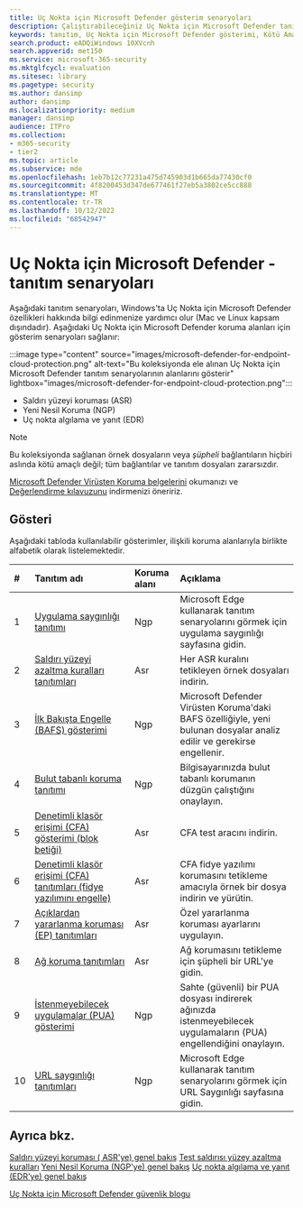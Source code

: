 ```yaml
---
title: Uç Nokta için Microsoft Defender gösterim senaryoları
description: Çalıştırabileceğiniz Uç Nokta için Microsoft Defender tanıtım senaryolarını listeler.
keywords: tanıtım, Uç Nokta için Microsoft Defender gösterimi, Kötü Amaçlı Yazılımdan Koruma, Bulut tabanlı koruma, İlk Bakışta Engelle (BAFS), İstenmeyebilecek uygulamalar (PUA), Microsoft güvenlik zekası VDI, VDI güvenliği, Saldırı Yüzeyi Azaltma (ASR) kuralları gösterimi, Kontrollü klasör erişimi gösterimi, Exploit Protection, Ağ Koruması, Microsoft Defender SmartScreen, edge SmartScreen,
search.product: eADQiWindows 10XVcnh
search.appverid: met150
ms.service: microsoft-365-security
ms.mktglfcycl: evaluation
ms.sitesec: library
ms.pagetype: security
ms.author: dansimp
author: dansimp
ms.localizationpriority: medium
manager: dansimp
audience: ITPro
ms.collection:
- m365-security
- tier2
ms.topic: article
ms.subservice: mde
ms.openlocfilehash: 1eb7b12c77231a475d745903d1b665da77430cf0
ms.sourcegitcommit: 4f8200453d347de677461f27eb5a3802ce5cc888
ms.translationtype: MT
ms.contentlocale: tr-TR
ms.lasthandoff: 10/12/2022
ms.locfileid: "68542947"
---
```

<!--- v-jweston resumes authorship and ms.authorship appx April-May 2023 ---> 

# <a name="microsoft-defender-for-endpoint---demonstration-scenarios"></a>Uç Nokta için Microsoft Defender - tanıtım senaryoları

Aşağıdaki tanıtım senaryoları, Windows'ta Uç Nokta için Microsoft Defender özellikleri hakkında bilgi edinmenize yardımcı olur (Mac ve Linux kapsam dışındadır). Aşağıdaki Uç Nokta için Microsoft Defender koruma alanları için gösterim senaryoları sağlanır:

:::image type="content" source="images/microsoft-defender-for-endpoint-cloud-protection.png" alt-text="Bu koleksiyonda ele alınan Uç Nokta için Microsoft Defender tanıtım senaryolarının alanlarını gösterir" lightbox="images/microsoft-defender-for-endpoint-cloud-protection.png":::

- Saldırı yüzeyi koruması (ASR)
- Yeni Nesil Koruma (NGP)
- Uç nokta algılama ve yanıt (EDR)

> [!NOTE]
> Bu koleksiyonda sağlanan örnek dosyaların veya _şüpheli_ bağlantıların hiçbiri aslında kötü amaçlı değil; tüm bağlantılar ve tanıtım dosyaları zararsızdır.
>
> [Microsoft Defender Virüsten Koruma belgelerini](next-generation-protection.md) okumanızı ve [Değerlendirme kılavuzunu](evaluate-microsoft-defender-antivirus.md) indirmenizi öneririz.

## <a name="demonstrations"></a>Gösteri

Aşağıdaki tabloda kullanılabilir gösterimler, ilişkili koruma alanlarıyla birlikte alfabetik olarak listelemektedir.

| # | Tanıtım adı | Koruma alanı | Açıklama |
|:--|:---|:---|:---|
| 1 | [Uygulama saygınlığı tanıtımı](defender-endpoint-demonstration-app-reputation.md) | Ngp | Microsoft Edge kullanarak tanıtım senaryolarını görmek için uygulama saygınlığı sayfasına gidin. |
| 2 | [Saldırı yüzeyi azaltma kuralları tanıtımları](defender-endpoint-demonstration-attack-surface-reduction-rules.md) | Asr | Her ASR kuralını tetikleyen örnek dosyaları indirin. |
| 3 | [İlk Bakışta Engelle (BAFS) gösterimi](defender-endpoint-demonstration-block-at-first-sight-bafs.md) | Ngp | Microsoft Defender Virüsten Koruma'daki BAFS özelliğiyle, yeni bulunan dosyalar analiz edilir ve gerekirse engellenir. |
| 4 | [Bulut tabanlı koruma tanıtımı](defender-endpoint-demonstration-cloud-delivered-protection.md) | Ngp |  Bilgisayarınızda bulut tabanlı korumanın düzgün çalıştığını onaylayın. |
| 5 | [Denetimli klasör erişimi (CFA) gösterimi (blok betiği)](defender-endpoint-demonstration-controlled-folder-access-test-tool.md) | Asr | CFA test aracını indirin. |
| 6 | [Denetimli klasör erişimi (CFA) tanıtımları (fidye yazılımını engelle)](defender-endpoint-demonstration-controlled-folder-access.md) | Asr | CFA fidye yazılımı korumasını tetikleme amacıyla örnek bir dosya indirin ve yürütin. |
| 7 | [Açıklardan yararlanma koruması (EP) tanıtımları](defender-endpoint-demonstration-exploit-protection.md) | Asr | Özel yararlanma koruması ayarlarını uygulayın. |
| 8 | [Ağ koruma tanıtımları](defender-endpoint-demonstration-network-protection.md) | Asr | Ağ korumasını tetikleme için şüpheli bir URL'ye gidin. |
| 9 | [İstenmeyebilecek uygulamalar (PUA) gösterimi](defender-endpoint-demonstration-potentially-unwanted-applications.md) | Ngp | Sahte (güvenli) bir PUA dosyası indirerek ağınızda istenmeyebilecek uygulamaların (PUA) engellendiğini onaylayın. |
| 10 | [URL saygınlığı tanıtımları](defender-endpoint-demonstration-smartscreen-url-reputation.md) | Ngp | Microsoft Edge kullanarak tanıtım senaryolarını görmek için URL Saygınlığı sayfasına gidin. |

## <a name="see-also"></a>Ayrıca bkz.

[Saldırı yüzeyi koruması \( ASR'ye\) genel bakış](overview-attack-surface-reduction.md)
[Test saldırısı yüzey azaltma kuralları](attack-surface-reduction-rules-deployment-test.md)
[Yeni Nesil Koruma \(NGP'ye\) genel bakış](next-generation-protection.md)
[Uç nokta algılama ve yanıt \(EDR'ye\) genel bakış](overview-endpoint-detection-response.md)

[Uç Nokta için Microsoft Defender güvenlik blogu](https://www.microsoft.com/security/blog/microsoft-defender-for-endpoint/)
